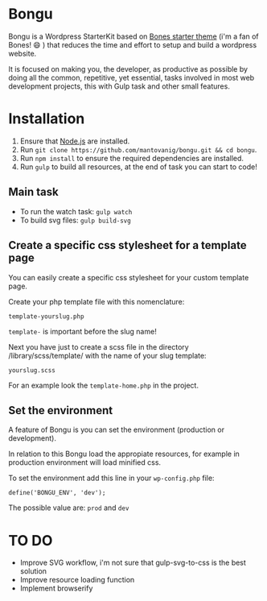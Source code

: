 # Bongu

Bongu is a Wordpress StarterKit based on [Bones starter theme](https://github.com/eddiemachado/bones) (i'm a fan of Bones! :smile: ) that reduces the time and effort to setup and build a wordpress website.

It is focused on making you, the developer, as productive as possible by doing all the common, repetitive, yet essential, tasks involved in most web development projects, this with Gulp task and other small features.

# Installation

1. Ensure that [Node.js](http://nodejs.org/) are installed.
2. Run `git clone https://github.com/mantovanig/bongu.git && cd bongu`.
3. Run `npm install` to ensure the required dependencies are installed.
4. Run `gulp` to build all resources, at the end of task you can start to code!

## Main task
- To run the watch task: `gulp watch`
- To build svg files: `gulp build-svg`

## Create a specific css stylesheet for a template page
You can easily create a specific css stylesheet for your custom template page.

Create your php template file with this nomenclature:

```
template-yourslug.php
```

`template-` is important before the slug name!

Next you have just to create a scss file in the directory /library/scss/template/ with the name of your slug template:

```
yourslug.scss
```

For an example look the `template-home.php` in the project.

## Set the environment
A feature of Bongu is you can set the environment (production or development).

In relation to this Bongu load the appropiate resources, for example in production environment will load minified css.

To set the environment add this line in your `wp-config.php` file:

```
define('BONGU_ENV', 'dev');
```

The possible value are: `prod` and `dev`

# TO DO
- Improve SVG workflow, i'm not sure that gulp-svg-to-css is the best solution
- Improve resource loading function
- Implement browserify
